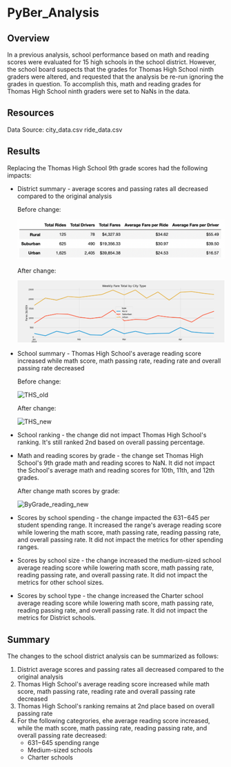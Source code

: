 # PyBer_Analysis

## Overview
In a previous analysis, school performance based on math and reading scores were evaluated for 15 high schools in the school district. However, the school board suspects that the grades for Thomas High School ninth graders were altered, and requested that the analysis be re-run ignoring the grades in question. To accomplish this, math and reading grades for Thomas High School ninth graders were set to NaNs in the data.


## Resources
Data Source: 
city_data.csv
ride_data.csv


## Results
Replacing the Thomas High School 9th grade scores had the following impacts:

* District summary - average scores and passing rates all decreased compared to the original analysis

  Before change:
  
  ![Pyber_data_summary](analysis/Pyber_data_summary.png)
  
  After change:
  
  ![PyBer_fare_summary](analysis/PyBer_fare_summary.png)
  
  
* School summary - Thomas High School's average reading score increased while math score, math passing rate, reading rate and overall passing rate  decreased

  Before change:
  
  ![THS_old](THS_old.png)
  
  After change:
  
  ![THS_new](THS_new.png)
  
* School ranking - the change did not impact Thomas High School's ranking. It's still ranked 2nd based on overall passing percentage.


* Math and reading scores by grade - the change set Thomas High School's 9th grade math and reading scores to NaN. It did not impact the School's average math and reading     scores for 10th, 11th, and 12th grades.

  After change math scores by grade:

  ![ByGrade_reading_new](ByGrade_reading_new.png)


* Scores by school spending - the change impacted the $631-$645 per student spending range. It increased the range's average reading score while lowering the math score, math passing rate, reading passing rate, and overall passing rate. It did not impact the metrics for other spending ranges.


* Scores by school size - the change increased the medium-sized school average reading score while lowering math score, math passing rate, reading passing rate, and overall passing rate. It did not impact the metrics for other school sizes.

* Scores by school type - the change increased the Charter school average reading score while lowering math score, math passing rate, reading passing rate, and overall passing rate. It did not impact the metrics for District schools.


## Summary

The changes to the school district analysis can be summarized as follows:

1. District average scores and passing rates all decreased compared to the original analysis
2. Thomas High School's average reading score increased while math score, math passing rate, reading rate and overall passing rate  decreased
3. Thomas High School's ranking remains at 2nd place based on overall passing rate
4. For the following categrories, ehe average reading score increased, while the math score, math passing rate, reading passing rate, and overall passing rate decreased:
    - $631-$645 spending range
    - Medium-sized schools
    - Charter schools


